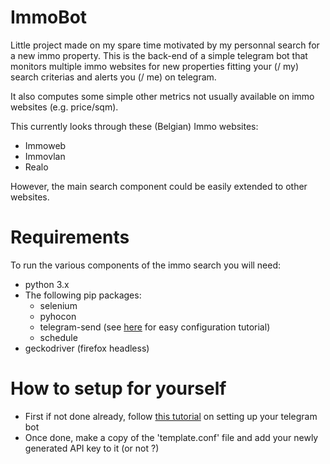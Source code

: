 # ImmoBot
Little project made on my spare time motivated by my personnal search for a new immo property.
This is the back-end of a simple telegram bot that monitors multiple immo websites for new properties fitting your (/ my) search criterias and alerts you (/ me) on telegram.

It also computes some simple other metrics not usually available on immo websites (e.g. price/sqm).

This currently looks through these (Belgian) Immo websites:
- Immoweb
- Immovlan
- Realo

However, the main search component could be easily extended to other websites.

# Requirements
To run the various components of the immo search you will need:
- python 3.x
- The following pip packages:
	- selenium
	- pyhocon
	- telegram-send (see [here](https://medium.com/@robertbracco1/how-to-write-a-telegram-bot-to-send-messages-with-python-bcdf45d0a580) for easy configuration tutorial)
	- schedule
- geckodriver (firefox headless)

# How to setup for yourself
- First if not done already, follow [this tutorial](https://medium.com/@robertbracco1/how-to-write-a-telegram-bot-to-send-messages-with-python-bcdf45d0a580) on setting up your telegram bot
- Once done, make a copy of the 'template.conf' file and add your newly generated API key to it (or not ?)
